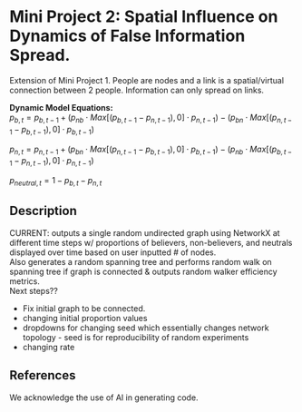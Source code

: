 # Mini Project 2: Spatial Influence on Dynamics of False Information Spread. 
Extension of Mini Project 1. People are nodes and a link is a spatial/virtual connection between 2 people. 
Information can only spread on links. 

**Dynamic Model Equations:** <br>
$p_{b, t} = p_{b, t-1} + (p_{nb} \cdot Max[(p_{b, t-1}-p_{n, t-1}), 0] \cdot p_{n, t-1}) - (p_{bn} \cdot Max[(p_{n, t-1}-p_{b, t-1}), 0] \cdot p_{b, t-1})$

$p_{n, t} = p_{n, t-1} + (p_{bn} \cdot Max[(p_{n, t-1}-p_{b, t-1}), 0] \cdot p_{b, t-1}) - (p_{nb} \cdot Max[(p_{b, t-1}-p_{n, t-1}), 0] \cdot p_{n, t-1})$ 

$p_{neutral, t} = 1 - p_{b, t} - p_{n, t}$

## Description

CURRENT: outputs a single random undirected graph using NetworkX at different time steps w/ proportions of believers, non-believers, and neutrals displayed over time based on user inputted # of nodes. <br>
Also generates a random spanning tree and performs random walk on spanning tree if graph is connected & outputs random walker efficiency metrics. <br>
Next steps?? <br>
- Fix initial graph to be connected.
- changing initial proportion values
- dropdowns for changing seed which essentially changes network topology - seed is for reproducibility of random experiments
- changing rate

## References
We acknowledge the use of AI in generating code. 
